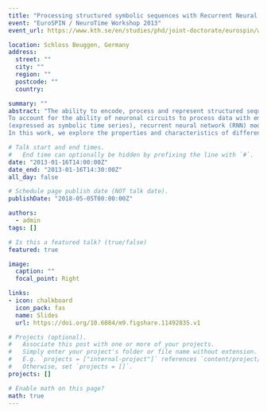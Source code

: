 ```yaml
---
title: "Processing structured symbolic sequences with Recurrent Neural Networks"
event: "EuroSPIN / NeuroTime Workshop 2013"
event_url: https://www.kth.se/en/studies/phd/joint-doctorate/eurospin/workshops/third-eurospin-workshop-1.333488

location: Schloss Beuggen, Germany
address:
  street: ""
  city: ""
  region: ""
  postcode: ""
  country: 

summary: ""
abstract: "The ability to encode, process and represent structured sequences of perceptual information as well as the ability to finely sequence motor actions are ubiquitous features of human cognition, fundamental to a variety of common, everyday tasks. Sequential learning provides a domain-general mechanism for acquiring predictive relations between sequence elements abiding to a set of structural regularities, upon which the brain can anticipate upcoming elements.
To account for the ability of neuronal circuits to process data with embedded temporal dependencies
(expressed as symbolic time series), recurrent neural network (RNN) models are naturally suitable by virtue of their inherent recurrent connectivity (that allows context information to be kept in units’ activities), but also due to their biological plausibility.
In this work, we explore the properties and characteristics of different recurrent network models, built according to the reservoir computing framework, involved in a series of different sequence processing tasks, designed to assess their ability to acquire and learn temporal dependencies and statistics of the input data. We assess their properties and performance as ‘predictive machines’ (relating it to the capacity to learn the set of generative rules underlying different grammars), and explore their ability to adequately capture and represent variable length temporal dependencies embedded in the input sequences. We also compare models with varying degrees of biological realism, while exploring the trade-off between abstraction and biological realism in this specific domain."

# Talk start and end times.
#   End time can optionally be hidden by prefixing the line with `#`.
date: "2013-01-16T14:00:00Z"
date_end: "2013-01-16T14:30:00Z"
all_day: false

# Schedule page publish date (NOT talk date).
publishDate: "2018-05-05T00:00:00Z"

authors: 
  - admin
tags: []

# Is this a featured talk? (true/false)
featured: true

image:
  caption: ""
  focal_point: Right

links:
- icon: chalkboard
  icon_pack: fas
  name: Slides
  url: https://doi.org/10.6084/m9.figshare.11492835.v1

# Projects (optional).
#   Associate this post with one or more of your projects.
#   Simply enter your project's folder or file name without extension.
#   E.g. `projects = ["internal-project"]` references `content/project/deep-learning/index.md`.
#   Otherwise, set `projects = []`.
projects: []

# Enable math on this page?
math: true
---
```




